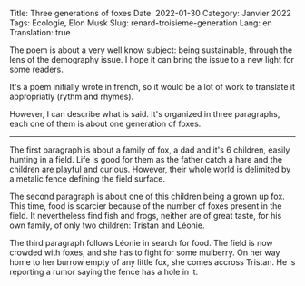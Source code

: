 Title: Three generations of foxes
Date: 2022-01-30
Category: Janvier 2022
Tags: Ecologie, Elon Musk
Slug: renard-troisieme-generation
Lang: en
Translation: true

The poem is about a very well know subject: being sustainable, through the lens of the demography issue. 
I hope it can bring the issue to a new light for some readers.

It's a poem initially wrote in french, so it would be a lot of work to translate it appropriatly (rythm and rhymes).

However, I can describe what is said. It's organized in three paragraphs, each one of them is about one generation of foxes.

---

The first paragraph is about a family of fox, a dad and it's 6 children, easily hunting in a field.
Life is good for them as the father catch a hare and the children are playful and curious.
However, their whole world is delimited by a metalic fence defining the field surface.

The second paragraph is about one of this children being a grown up fox.
This time, food is scarcier because of the number of foxes present in the field.
It nevertheless find fish and frogs, neither are of great taste, for his own family, of only two children: Tristan and Léonie.

The third paragraph follows Léonie in search for food. The field is now crowded with foxes, and she has to fight for some mulberry.
On her way home to her burrow empty of any little fox, she comes accross Tristan.
He is reporting a rumor saying the fence has a hole in it.